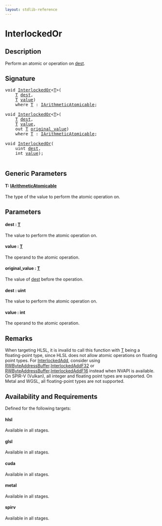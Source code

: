 ```yaml
---
layout: stdlib-reference
---
```


# InterlockedOr

## Description

Perform an atomic or operation on <span class='code'><a href="interlockedor-0b.html#decl-dest" class="code_param">dest</a></span>.



## Signature 

<pre>
<span class="code_keyword">void</span> <a href="interlockedor-0b.html">InterlockedOr</a>&lt;<a href="interlockedor-0b.html#typeparam-T" class="code_type">T</a>&gt;(
    <a href="interlockedor-0b.html#typeparam-T" class="code_type">T</a> <a href="interlockedor-0b.html#decl-dest" class="code_param">dest</a>,
    <a href="interlockedor-0b.html#typeparam-T" class="code_type">T</a> <a href="interlockedor-0b.html#decl-value" class="code_param">value</a>)
    <span class='code_keyword'>where</span> <a href="interlockedor-0b.html#typeparam-T" class="code_type">T</a> : <a href="../interfaces/iarithmeticatomicable-01b/index.html" class="code_type">IArithmeticAtomicable</a>;

<span class="code_keyword">void</span> <a href="interlockedor-0b.html">InterlockedOr</a>&lt;<a href="interlockedor-0b.html#typeparam-T" class="code_type">T</a>&gt;(
    <a href="interlockedor-0b.html#typeparam-T" class="code_type">T</a> <a href="interlockedor-0b.html#decl-dest" class="code_param">dest</a>,
    <a href="interlockedor-0b.html#typeparam-T" class="code_type">T</a> <a href="interlockedor-0b.html#decl-value" class="code_param">value</a>,
    <span class="code_keyword">out</span> <a href="interlockedor-0b.html#typeparam-T" class="code_type">T</a> <a href="interlockedor-0b.html#decl-original_value" class="code_param">original_value</a>)
    <span class='code_keyword'>where</span> <a href="interlockedor-0b.html#typeparam-T" class="code_type">T</a> : <a href="../interfaces/iarithmeticatomicable-01b/index.html" class="code_type">IArithmeticAtomicable</a>;

<span class="code_keyword">void</span> <a href="interlockedor-0b.html">InterlockedOr</a>(
    <span class="code_keyword">uint</span> <a href="interlockedor-0b.html#decl-dest" class="code_param">dest</a>,
    <span class="code_keyword">int</span> <a href="interlockedor-0b.html#decl-value" class="code_param">value</a>);

</pre>

## Generic Parameters

####  <a id="typeparam-T"></a>T: [IArithmeticAtomicable](../interfaces/iarithmeticatomicable-01b/index.html)
The type of the value to perform the atomic operation on.


## Parameters

####  <a id="decl-dest"></a>dest  : [T](interlockedor-0b.html#typeparam-T)
The value to perform the atomic operation on.

####  <a id="decl-value"></a>value  : [T](interlockedor-0b.html#typeparam-T)
The operand to the atomic operation.

####  <a id="decl-original_value"></a>original\_value  : [T](interlockedor-0b.html#typeparam-T)
The value of <span class='code'><a href="interlockedor-0b.html#decl-dest" class="code_param">dest</a></span> before the operation.

####  <a id="decl-dest"></a>dest  : uint
The value to perform the atomic operation on.

####  <a id="decl-value"></a>value  : int
The operand to the atomic operation.


## Remarks
When targeting HLSL, it is invalid to call this function with <span class='code'><a href="interlockedor-0b.html#typeparam-T" class="code_type">T</a></span> being a floating-point type, since
HLSL does not allow atomic operations on floating point types. For <span class='code'><a href=".html">InterlockedAdd</a></span>, consider using
<span class='code'><a href="../types/rwbyteaddressbuffer-0126d/index.html" class="code_type">RWByteAddressBuffer</a>.<a href=".html">InterlockedAddF32</a></span> or <span class='code'><a href="../types/rwbyteaddressbuffer-0126d/index.html" class="code_type">RWByteAddressBuffer</a>.<a href=".html">InterlockedAddF16</a></span> instead when NVAPI is available.
On SPIR-V (Vulkan), all integer and floating point types are supported.
On Metal and WGSL, all floating-point types are not supported.


## Availability and Requirements

Defined for the following targets:

#### hlsl
Available in all stages.

#### glsl
Available in all stages.

#### cuda
Available in all stages.

#### metal
Available in all stages.

#### spirv
Available in all stages.



